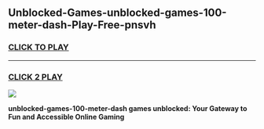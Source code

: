 
## Unblocked-Games-unblocked-games-100-meter-dash-Play-Free-pnsvh
<h3>
<a href="https://premium76.site?title=unblocked-games-100-meter-dash&ref=20M">CLICK TO PLAY</a></h3>
<hr>

<h3>
<a href="https://premium76.site?title=unblocked-games-100-meter-dash&ref=20M">CLICK 2 PLAY</a>
  
</h3>

<a href="https://premium76.site?title=unblocked-games-100-meter-dash&ref=19M"><img src="https://clearcache.store/games.png"></a>


**unblocked-games-100-meter-dash games unblocked: Your Gateway to Fun and Accessible Online Gaming**
